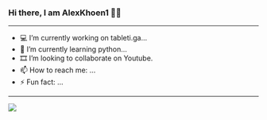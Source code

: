 ### Hi there, I am AlexKhoen1 👋🏻
----------------------------------------------
- 💻 I’m currently working on tableti.ga...
- 🌱 I’m currently learning python...
- 🎞 I’m looking to collaborate on Youtube.
- 📫 How to reach me: ...
- ⚡ Fun fact: ...
----------------------------------------------
<img src="https://github-readme-stats.vercel.app/api?username=AlexKhoen1&&show_icons=true&title_color=ffffff&icon_color=F2D00f&text_color=daf7dc&bg_color=151313">

